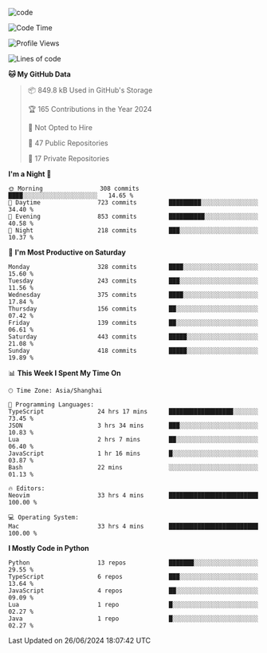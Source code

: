 
<!--
**liuyaanng/liuyaanng** is a ✨ _special_ ✨ repository because its `README.md` (this file) appears on your GitHub profile.

Here are some ideas to get you started:

- 🔭 I’m currently working on ...
- 🌱 I’m currently learning ...
- 👯 I’m looking to collaborate on ...
- 🤔 I’m looking for help with ...
- 💬 Ask me about ...
- 📫 How to reach me: ...
- 😄 Pronouns: ...
- ⚡ Fun fact: ...
-->


![code](https://cdn.jsdelivr.net/gh/liuyaanng/liuyaanng@1.0/code.gif) 

<!--START_SECTION:waka-->
![Code Time](http://img.shields.io/badge/Code%20Time-500%20hrs%2041%20mins-blue)

![Profile Views](http://img.shields.io/badge/Profile%20Views-0-blue)

![Lines of code](https://img.shields.io/badge/From%20Hello%20World%20I%27ve%20Written-14.5%20million%20lines%20of%20code-blue)

**🐱 My GitHub Data** 

> 📦 849.8 kB Used in GitHub's Storage 
 > 
> 🏆 165 Contributions in the Year 2024
 > 
> 🚫 Not Opted to Hire
 > 
> 📜 47 Public Repositories 
 > 
> 🔑 17 Private Repositories 
 > 
**I'm a Night 🦉** 

```text
🌞 Morning                308 commits         ████░░░░░░░░░░░░░░░░░░░░░   14.65 % 
🌆 Daytime                723 commits         █████████░░░░░░░░░░░░░░░░   34.40 % 
🌃 Evening                853 commits         ██████████░░░░░░░░░░░░░░░   40.58 % 
🌙 Night                  218 commits         ███░░░░░░░░░░░░░░░░░░░░░░   10.37 % 
```
📅 **I'm Most Productive on Saturday** 

```text
Monday                   328 commits         ████░░░░░░░░░░░░░░░░░░░░░   15.60 % 
Tuesday                  243 commits         ███░░░░░░░░░░░░░░░░░░░░░░   11.56 % 
Wednesday                375 commits         ████░░░░░░░░░░░░░░░░░░░░░   17.84 % 
Thursday                 156 commits         ██░░░░░░░░░░░░░░░░░░░░░░░   07.42 % 
Friday                   139 commits         ██░░░░░░░░░░░░░░░░░░░░░░░   06.61 % 
Saturday                 443 commits         █████░░░░░░░░░░░░░░░░░░░░   21.08 % 
Sunday                   418 commits         █████░░░░░░░░░░░░░░░░░░░░   19.89 % 
```


📊 **This Week I Spent My Time On** 

```text
🕑︎ Time Zone: Asia/Shanghai

💬 Programming Languages: 
TypeScript               24 hrs 17 mins      ██████████████████░░░░░░░   73.45 % 
JSON                     3 hrs 34 mins       ███░░░░░░░░░░░░░░░░░░░░░░   10.83 % 
Lua                      2 hrs 7 mins        ██░░░░░░░░░░░░░░░░░░░░░░░   06.40 % 
JavaScript               1 hr 16 mins        █░░░░░░░░░░░░░░░░░░░░░░░░   03.87 % 
Bash                     22 mins             ░░░░░░░░░░░░░░░░░░░░░░░░░   01.13 % 

🔥 Editors: 
Neovim                   33 hrs 4 mins       █████████████████████████   100.00 % 

💻 Operating System: 
Mac                      33 hrs 4 mins       █████████████████████████   100.00 % 
```

**I Mostly Code in Python** 

```text
Python                   13 repos            ███████░░░░░░░░░░░░░░░░░░   29.55 % 
TypeScript               6 repos             ███░░░░░░░░░░░░░░░░░░░░░░   13.64 % 
JavaScript               4 repos             ██░░░░░░░░░░░░░░░░░░░░░░░   09.09 % 
Lua                      1 repo              █░░░░░░░░░░░░░░░░░░░░░░░░   02.27 % 
Java                     1 repo              █░░░░░░░░░░░░░░░░░░░░░░░░   02.27 % 
```




 Last Updated on 26/06/2024 18:07:42 UTC
<!--END_SECTION:waka-->
